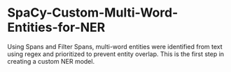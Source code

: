 # SpaCy-Custom-Multi-Word-Entities-for-NER
Using Spans and Filter Spans, multi-word entities were identified from text using regex and prioritized to prevent entity overlap. This is the first step in creating a custom NER model. 

